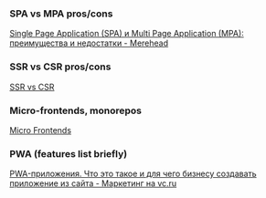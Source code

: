 ### SPA vs MPA pros/cons

[Single Page Application (SPA) и Multi Page Application (MPA): преимущества и недостатки - Merehead](https://merehead.com/ru/blog/single-page-application-vs-multi-page-application/)

### SSR vs CSR pros/cons

[SSR vs CSR](https://dev.to/alain2020/ssr-vs-csr-2617)

### Micro-frontends, monorepos

[Micro Frontends](https://martinfowler.com/articles/micro-frontends.html)

### PWA (features list briefly)

[PWA-приложения. Что это такое и для чего бизнесу создавать приложение из сайта - Маркетинг на vc.ru](https://vc.ru/marketing/141463-pwa-prilozheniya-chto-eto-takoe-i-dlya-chego-biznesu-sozdavat-prilozhenie-iz-sayta)